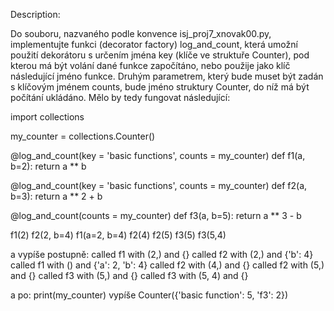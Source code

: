 Description:

Do souboru, nazvaného podle konvence isj_proj7_xnovak00.py, implementujte funkci (decorator factory) log_and_count, která umožní použití dekorátoru s určením jména key (klíče ve struktuře Counter), pod kterou má být volání dané funkce započítáno, nebo použije jako klíč následující jméno funkce. Druhým parametrem, který bude muset být zadán s klíčovým jménem counts, bude jméno struktury Counter, do níž má být počítání ukládáno. Mělo by tedy fungovat následující:

import collections

my_counter = collections.Counter()

@log_and_count(key = 'basic functions', counts = my_counter)
def f1(a, b=2):
return a ** b

@log_and_count(key = 'basic functions', counts = my_counter)
def f2(a, b=3):
return a ** 2 + b

@log_and_count(counts = my_counter)
def f3(a, b=5):
return a ** 3 - b

f1(2)
f2(2, b=4)
f1(a=2, b=4)
f2(4)
f2(5)
f3(5)
f3(5,4)

a vypíše postupně:
called f1 with (2,) and {}
called f2 with (2,) and {'b': 4}
called f1 with () and {'a': 2, 'b': 4}
called f2 with (4,) and {}
called f2 with (5,) and {}
called f3 with (5,) and {}
called f3 with (5, 4) and {}

a po:
print(my_counter)
vypíše
Counter({'basic function': 5, 'f3': 2})
